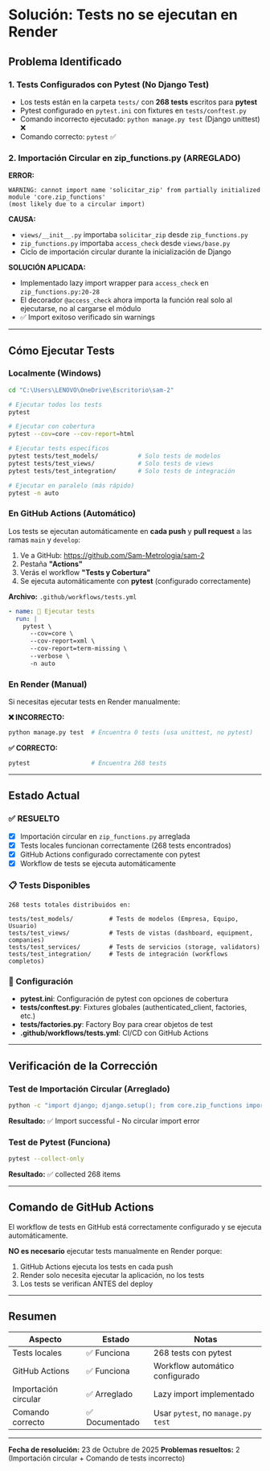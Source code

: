 # Solución: Tests no se ejecutan en Render

## Problema Identificado

### 1. Tests Configurados con Pytest (No Django Test)
- Los tests están en la carpeta `tests/` con **268 tests** escritos para **pytest**
- Pytest configurado en `pytest.ini` con fixtures en `tests/conftest.py`
- Comando incorrecto ejecutado: `python manage.py test` (Django unittest) ❌
- Comando correcto: `pytest` ✅

### 2. Importación Circular en zip_functions.py (ARREGLADO)
**ERROR:**
```
WARNING: cannot import name 'solicitar_zip' from partially initialized module 'core.zip_functions'
(most likely due to a circular import)
```

**CAUSA:**
- `views/__init__.py` importaba `solicitar_zip` desde `zip_functions.py`
- `zip_functions.py` importaba `access_check` desde `views/base.py`
- Ciclo de importación circular durante la inicialización de Django

**SOLUCIÓN APLICADA:**
- Implementado lazy import wrapper para `access_check` en `zip_functions.py:20-28`
- El decorador `@access_check` ahora importa la función real solo al ejecutarse, no al cargarse el módulo
- ✅ Import exitoso verificado sin warnings

---

## Cómo Ejecutar Tests

### Localmente (Windows)
```bash
cd "C:\Users\LENOVO\OneDrive\Escritorio\sam-2"

# Ejecutar todos los tests
pytest

# Ejecutar con cobertura
pytest --cov=core --cov-report=html

# Ejecutar tests específicos
pytest tests/test_models/           # Solo tests de modelos
pytest tests/test_views/            # Solo tests de views
pytest tests/test_integration/      # Solo tests de integración

# Ejecutar en paralelo (más rápido)
pytest -n auto
```

### En GitHub Actions (Automático)
Los tests se ejecutan automáticamente en **cada push** y **pull request** a las ramas `main` y `develop`:

1. Ve a GitHub: https://github.com/Sam-Metrologia/sam-2
2. Pestaña **"Actions"**
3. Verás el workflow **"Tests y Cobertura"**
4. Se ejecuta automáticamente con **pytest** (configurado correctamente)

**Archivo:** `.github/workflows/tests.yml`
```yaml
- name: 🧪 Ejecutar tests
  run: |
    pytest \
      --cov=core \
      --cov-report=xml \
      --cov-report=term-missing \
      --verbose \
      -n auto
```

### En Render (Manual)
Si necesitas ejecutar tests en Render manualmente:

**❌ INCORRECTO:**
```bash
python manage.py test  # Encuentra 0 tests (usa unittest, no pytest)
```

**✅ CORRECTO:**
```bash
pytest                 # Encuentra 268 tests
```

---

## Estado Actual

### ✅ RESUELTO
- [x] Importación circular en `zip_functions.py` arreglada
- [x] Tests locales funcionan correctamente (268 tests encontrados)
- [x] GitHub Actions configurado correctamente con pytest
- [x] Workflow de tests se ejecuta automáticamente

### 📋 Tests Disponibles
```
268 tests totales distribuidos en:

tests/test_models/          # Tests de modelos (Empresa, Equipo, Usuario)
tests/test_views/           # Tests de vistas (dashboard, equipment, companies)
tests/test_services/        # Tests de servicios (storage, validators)
tests/test_integration/     # Tests de integración (workflows completos)
```

### 🔧 Configuración
- **pytest.ini**: Configuración de pytest con opciones de cobertura
- **tests/conftest.py**: Fixtures globales (authenticated_client, factories, etc.)
- **tests/factories.py**: Factory Boy para crear objetos de test
- **.github/workflows/tests.yml**: CI/CD con GitHub Actions

---

## Verificación de la Corrección

### Test de Importación Circular (Arreglado)
```bash
python -c "import django; django.setup(); from core.zip_functions import solicitar_zip; print('OK')"
```
**Resultado:** ✅ Import successful - No circular import error

### Test de Pytest (Funciona)
```bash
pytest --collect-only
```
**Resultado:** ✅ collected 268 items

---

## Comando de GitHub Actions

El workflow de tests en GitHub está correctamente configurado y se ejecuta automáticamente.

**NO es necesario** ejecutar tests manualmente en Render porque:
1. GitHub Actions ejecuta los tests en cada push
2. Render solo necesita ejecutar la aplicación, no los tests
3. Los tests se verifican ANTES del deploy

---

## Resumen

| Aspecto | Estado | Notas |
|---------|--------|-------|
| Tests locales | ✅ Funciona | 268 tests con pytest |
| GitHub Actions | ✅ Funciona | Workflow automático configurado |
| Importación circular | ✅ Arreglado | Lazy import implementado |
| Comando correcto | ✅ Documentado | Usar `pytest`, no `manage.py test` |

---

**Fecha de resolución:** 23 de Octubre de 2025
**Problemas resueltos:** 2 (Importación circular + Comando de tests incorrecto)
